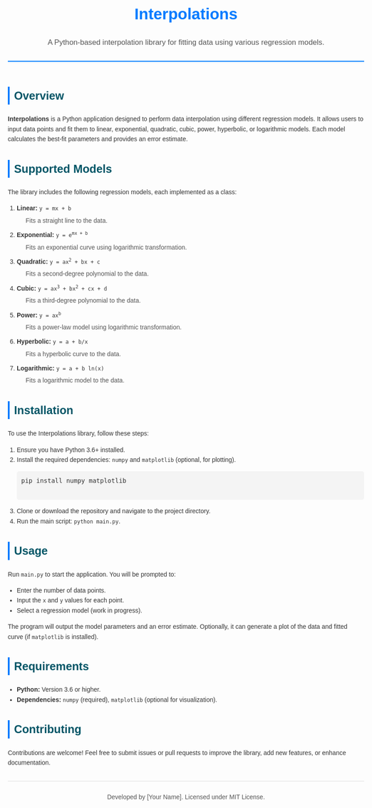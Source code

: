 <!DOCTYPE html>
<html lang="en">
<head>
    <meta charset="UTF-8">
    <meta name="viewport" content="width=device-width, initial-scale=1.0">
    <title>Interpolations README</title>
</head>
<body style="font-family: Arial, sans-serif; max-width: 800px; margin: 0 auto; padding: 20px; line-height: 1.6; color: #333;">
    <header style="text-align: center; border-bottom: 2px solid #007BFF; padding-bottom: 10px;">
        <h1 style="color: #007BFF; font-size: 2.5em;">Interpolations</h1>
        <p style="font-size: 1.2em; color: #555;">A Python-based interpolation library for fitting data using various regression models.</p>
    </header>
    <section style="margin-top: 20px;">
        <h2 style="color: #005566; font-size: 1.8em; border-left: 4px solid #007BFF; padding-left: 10px;">Overview</h2>
        <p>
            <strong>Interpolations</strong> is a Python application designed to perform data interpolation using different regression models. 
            It allows users to input data points and fit them to linear, exponential, quadratic, cubic, power, hyperbolic, or logarithmic models.
            Each model calculates the best-fit parameters and provides an error estimate.
        </p>
    </section>
    <section style="margin-top: 20px;">
        <h2 style="color: #005566; font-size: 1.8em; border-left: 4px solid #007BFF; padding-left: 10px;">Supported Models</h2>
        <p>The library includes the following regression models, each implemented as a class:</p>
        <ol style="padding-left: 20px;">
            <li style="margin-bottom: 10px;">
                <strong>Linear:</strong> <code>y = mx + b</code>
                <p style="margin: 5px 0 0 20px; color: #555;">Fits a straight line to the data.</p>
            </li>
            <li style="margin-bottom: 10px;">
                <strong>Exponential:</strong> <code>y = e<sup>mx + b</sup></code>
                <p style="margin: 5px 0 0 20px; color: #555;">Fits an exponential curve using logarithmic transformation.</p>
            </li>
            <li style="margin-bottom: 10px;">
                <strong>Quadratic:</strong> <code>y = ax<sup>2</sup> + bx + c</code>
                <p style="margin: 5px 0 0 20px; color: #555;">Fits a second-degree polynomial to the data.</p>
            </li>
            <li style="margin-bottom: 10px;">
                <strong>Cubic:</strong> <code>y = ax<sup>3</sup> + bx<sup>2</sup> + cx + d</code>
                <p style="margin: 5px 0 0 20px; color: #555;">Fits a third-degree polynomial to the data.</p>
            </li>
            <li style="margin-bottom: 10px;">
                <strong>Power:</strong> <code>y = ax<sup>b</sup></code>
                <p style="margin: 5px 0 0 20px; color: #555;">Fits a power-law model using logarithmic transformation.</p>
            </li>
            <li style="margin-bottom: 10px;">
                <strong>Hyperbolic:</strong> <code>y = a + b/x</code>
                <p style="margin: 5px 0 0 20px; color: #555;">Fits a hyperbolic curve to the data.</p>
            </li>
            <li style="margin-bottom: 10px;">
                <strong>Logarithmic:</strong> <code>y = a + b ln(x)</code>
                <p style="margin: 5px 0 0 20px; color: #555;">Fits a logarithmic model to the data.</p>
            </li>
        </ol>
    </section>
    <section style="margin-top: 20px;">
        <h2 style="color: #005566; font-size: 1.8em; border-left: 4px solid #007BFF; padding-left: 10px;">Installation</h2>
        <p>To use the Interpolations library, follow these steps:</p>
        <ol style="padding-left: 20px;">
            <li>Ensure you have Python 3.6+ installed.</li>
            <li>Install the required dependencies: <code>numpy</code> and <code>matplotlib</code> (optional, for plotting).</li>
            <pre style="background: #f4f4f4; padding: 10px; border-radius: 5px;">
pip install numpy matplotlib
            </pre>
            <li>Clone or download the repository and navigate to the project directory.</li>
            <li>Run the main script: <code>python main.py</code>.</li>
        </ol>
    </section>
    <section style="margin-top: 20px;">
        <h2 style="color: #005566; font-size: 1.8em; border-left: 4px solid #007BFF; padding-left: 10px;">Usage</h2>
        <p>
            Run <code>main.py</code> to start the application. You will be prompted to:
        </p>
        <ul style="padding-left: 20px;">
            <li>Enter the number of data points.</li>
            <li>Input the <code>x</code> and <code>y</code> values for each point.</li>
            <li>Select a regression model (work in progress).</li>
        </ul>
        <p>
            The program will output the model parameters and an error estimate. Optionally, it can generate a plot of the data and fitted curve (if <code>matplotlib</code> is installed).
        </p>
    </section>
    <section style="margin-top: 20px;">
        <h2 style="color: #005566; font-size: 1.8em; border-left: 4px solid #007BFF; padding-left: 10px;">Requirements</h2>
        <ul style="padding-left: 20px;">
            <li><strong>Python:</strong> Version 3.6 or higher.</li>
            <li><strong>Dependencies:</strong> <code>numpy</code> (required), <code>matplotlib</code> (optional for visualization).</li>
        </ul>
    </section>
    <section style="margin-top: 20px;">
        <h2 style="color: #005566; font-size: 1.8em; border-left: 4px solid #007BFF; padding-left: 10px;">Contributing</h2>
        <p>
            Contributions are welcome! Feel free to submit issues or pull requests to improve the library, add new features, or enhance documentation.
        </p>
    </section>
    <footer style="margin-top: 30px; text-align: center; border-top: 1px solid #ddd; padding-top: 10px; color: #555;">
        <p>Developed by [Your Name]. Licensed under MIT License.</p>
    </footer>
</body>
</html>